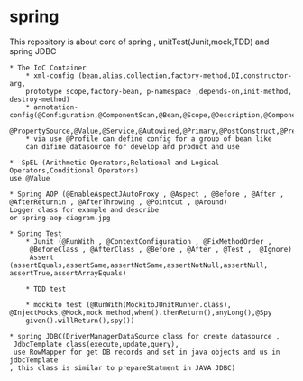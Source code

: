 # spring
This repository is about core of spring , unitTest(Junit,mock,TDD) and spring JDBC

    * The IoC Container
        * xml-config (bean,alias,collection,factory-method,DI,constructor-arg,
        prototype scope,factory-bean, p-namespace ,depends-on,init-method, destroy-method)
        * annotation-config(@Configuration,@ComponentScan,@Bean,@Scope,@Description,@Component,
        @PropertySource,@Value,@Service,@Autowired,@Primary,@PostConstruct,@PreDestroy)
        * via use @Profile can define config for a group of bean like
        can difine datasource for develop and product and use 
    
    *  SpEL (Arithmetic Operators,Relational and Logical Operators,Conditional Operators)
    use @Value

    * Spring AOP (@EnableAspectJAutoProxy , @Aspect , @Before , @After , @AfterReturnin , @AfterThrowing , @Pointcut , @Around)
    Logger class for example and describe
    or spring-aop-diagram.jpg
 
    * Spring Test
        * Junit (@RunWith , @ContextConfiguration , @FixMethodOrder ,
         @BeforeClass , @AfterClass , @Before , @After , @Test ,  @Ignore)
         Assert (assertEquals,assertSame,assertNotSame,assertNotNull,assertNull, assertTrue,assertArrayEquals)
        
        * TDD test
        
        * mockito test (@RunWith(MockitoJUnitRunner.class), @InjectMocks,@Mock,mock method,when().thenReturn(),anyLong(),@Spy
        given().willReturn(),spy())
        
    * spring JDBC(DriverManagerDataSource class for create datasource ,
     JdbcTemplate class(execute,update,query),
     use RowMapper for get DB records and set in java objects and us in jdbcTemplate
    , this class is similar to prepareStatment in JAVA JDBC)
